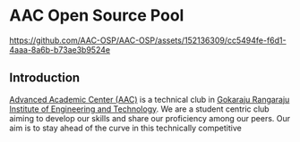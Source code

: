 # AAC Open Source Pool

https://github.com/AAC-OSP/AAC-OSP/assets/152136309/cc5494fe-f6d1-4aaa-8a6b-b73ae3b9524e

## Introduction
[Advanced Academic Center (AAC)](https://www.aacgriet.com/) is a technical club in [Gokaraju Rangaraju Institute of Engineering and Technology](https://www.griet.ac.in/). We are a student centric club aiming to develop our skills and share our proficiency among our peers. Our aim is to stay ahead of the curve in this technically competitive  
